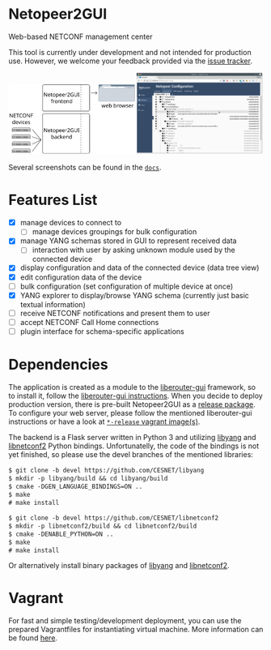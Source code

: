 # Netopeer2GUI
Web-based NETCONF management center

This tool is currently under development and not intended for production use.
However, we welcome your feedback provided via the [issue tracker](https://github.com/CESNET/Netopeer2GUI/issues).

<img src="./schema.svg" width="50%"/><img src="./docs/screenshots/configuration.png" width="50%"/>

Several screenshots can be found in the [`docs`](./docs/).

# Features List

- [x] manage devices to connect to
  - [ ] manage devices groupings for bulk configuration
- [x] manage YANG schemas stored in GUI to represent received data
  - [ ] interaction with user by asking unknown module used by the connected device
- [x] display configuration and data of the connected device (data tree view)
- [x] edit configuration data of the device
- [ ] bulk configuration (set configuration of multiple device at once)
- [x] YANG explorer to display/browse YANG schema (currently just basic textual information)
- [ ] receive NETCONF notifications and present them to user
- [ ] accept NETCONF Call Home connections
- [ ] plugin interface for schema-specific applications

# Dependencies
The application is created as a module to the [liberouter-gui](https://github.com/CESNET/liberouter-gui)
framework, so to install it, follow the [liberouter-gui instructions](https://github.com/CESNET/liberouter-gui/wiki/Deploying-LiberouterGUI). When you decide to deploy production version, there is pre-built Netopeer2GUI as a [release package](https://github.com/CESNET/Netopeer2GUI/releases). To configure your web server, please follow the mentioned liberouter-gui instructions or have a look at [`*-release` vagrant image(s)](./vagrant/).

The backend is a Flask server written in Python 3 and utilizing [libyang](https://github.com/CESNET/libyang)
and [libnetconf2](https://github.com/CESNET/libnetconf2) Python bindings.
Unfortunatelly, the code of the bindings is not yet finished, so please use
the devel branches of the mentioned libraries:
```
$ git clone -b devel https://github.com/CESNET/libyang
$ mkdir -p libyang/build && cd libyang/build
$ cmake -DGEN_LANGUAGE_BINDINGS=ON ..
$ make
# make install
```
```
$ git clone -b devel https://github.com/CESNET/libnetconf2
$ mkdir -p libnetconf2/build && cd libnetconf2/build
$ cmake -DENABLE_PYTHON=ON ..
$ make
# make install
```

Or alternatively install binary packages of [libyang](https://software.opensuse.org//download.html?project=home%3Aliberouter&package=libyang-experimental) and [libnetconf2](https://software.opensuse.org//download.html?project=home%3Aliberouter&package=libnetconf2-experimental).

# Vagrant
For fast and simple testing/development deployment, you can use the prepared
Vagrantfiles for instantiating virtual machine. More information can be found
[here](./vagrant/).

